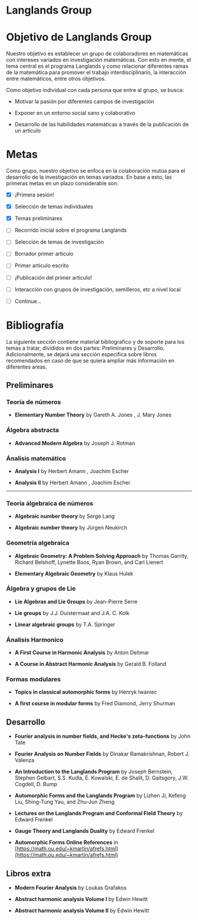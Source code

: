 
# Langlands Group

  

# Objetivo de Langlands Group

  

Nuestro objetivo es establecer un grupo de colaboradores en matemáticas con intereses variados en investigación matemáticas. Con esto en mente, el tema central es el programa Langlands y como relacionar diferentes ramas de la matemática para promover el trabajo interdisciplinario, la interacción entre matemáticos, entre otros objetivos.

  

Como objetivo individual con cada persona que entre al grupo, se busca:

  

- Motivar la pasión por diferentes campos de investigación

- Exponer en un entorno social sano y colaborativo

- Desarrollo de las habilidades matemáticas a través de la publicación de un articulo

  

# Metas

  

Como grupo, nuestro objetivo se enfoca en la colaboración mutúa para el desarrollo de la investigación en temas variados. En base a esto, las primeras metas en un plazo considerable son:

  

- [x] ¡Primera sesión!

- [x] Selección de temas individuales

- [x] Temas preliminares

- [ ] Recorrido inicial sobre el programa Langlands

- [ ] Selección de temas de investigación

- [ ] Borrador primer articulo

- [ ] Primer articulo escrito

- [ ] ¡Publicación del primer articulo!

- [ ] Interacción con grupos de investigación, semilleros, etc a nivel local

- [ ] Continue…

  

# Bibliografía

  

La siguiente sección contiene material bibliografico y de soporte para los temas a tratar, divididos en dos partes: Preliminares y Desarrollo. Adicionalmente, se dejará una sección especifica sobre libros recomendados en caso de que se quiera ampliar más información en diferentes areas.

  

## Preliminares

  

### Teoría de números

  

-  **Elementary Number Theory** by Gareth A. Jones , J. Mary Jones

  

### Álgebra abstracta

  

-  **Advanced Modern Algebra** by Joseph J. Rotman

  

### Ánalisis matemático

  

-  **Analysis I** by Herbert Amann , Joachim Escher

-  **Analysis II** by Herbert Amann , Joachim Escher

  

---

  

### Teoría álgebraica de números

  

-  **Algebraic number theory** by Serge Lang

-  **Algebraic number theory** by Jürgen Neukirch

  

### Geometría algebraica

  

-  **Algebraic Geometry: A Problem Solving Approach** by Thomas Garrity, Richard Belshoff, Lynette Boos, Ryan Brown, and Carl Lienert

-  **Elementary Algebraic Geometry** by Klaus Hulek

  

### Álgebra y grupos de Lie

  

-  **Lie Algebras and Lie Groups** by Jean-Pierre Serre

-  **Lie groups** by J.J. Duistermaat and J.A. C. Kolk

-  **Linear algebraic groups** by T.A. Springer

  

### Ánalisis Harmonico

  

-  **A First Course in Harmonic Analysis** by Anton Deitmar

-  **A Course in Abstract Harmonic Analysis** by Gerald B. Folland

  

### Formas modulares

  

-  **Topics in classical automorphic forms** by Henryk Iwaniec

-  **A first course in modular forms** by Fred Diamond, Jerry Shurman

  

## Desarrollo

  

-  **Fourier analysis in number fields, and Hecke's zeta-functions** by John Tate

-  **Fourier Analysis on Number Fields** by Dinakar Ramakrishnan, Robert J. Valenza

-  **An Introduction to the Langlands Program** by Joseph Bernstein, Stephen Gelbart, S.S. Kudla, E. Kowalski, E. de Shalit, D. Gaitsgory, J.W. Cogdell, D. Bump

-  **Automorphic Forms and the Langlands Program** by Lizhen Ji, Kefeng Liu, Shing-Tung Yau, and Zhu-Jun Zheng

-  **Lectures on the Langlands Program and Conformal Field Theory** by Edward Frenkel

-  **Gauge Theory and Langlands Duality** by Edward Frenkel

-  **Automorphic Forms Online References** in [https://math.ou.edu/~kmartin/afrefs.html](https://math.ou.edu/~kmartin/afrefs.html)

  

## Libros extra

  

-  **Modern Fourier Analysis** by Loukas Grafakos

-  **Abstract harmonic analysis Volume I** by Edwin Hewitt

-  **Abstract harmonic analysis Volume II** by Edwin Hewitt